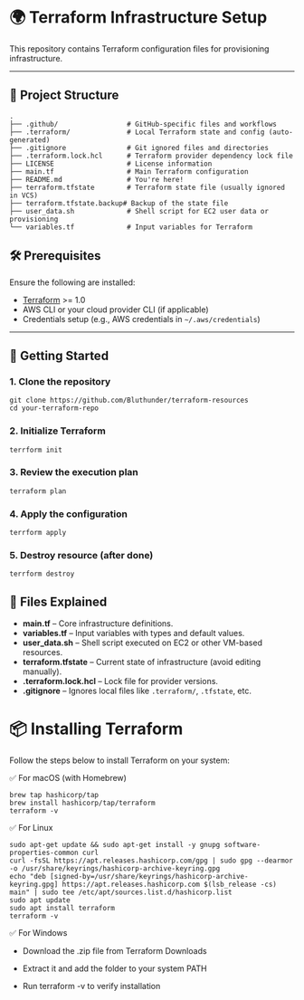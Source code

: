 # 🌍 Terraform Infrastructure Setup

This repository contains Terraform configuration files for provisioning infrastructure.

---

## 📁 Project Structure

```
.
├── .github/                 # GitHub-specific files and workflows
├── .terraform/              # Local Terraform state and config (auto-generated)
├── .gitignore               # Git ignored files and directories
├── .terraform.lock.hcl      # Terraform provider dependency lock file
├── LICENSE                  # License information
├── main.tf                  # Main Terraform configuration
├── README.md                # You're here!
├── terraform.tfstate        # Terraform state file (usually ignored in VCS)
├── terraform.tfstate.backup# Backup of the state file
├── user_data.sh             # Shell script for EC2 user data or provisioning
└── variables.tf             # Input variables for Terraform

```

## 🛠️ Prerequisites

Ensure the following are installed:

- [Terraform](https://developer.hashicorp.com/terraform/downloads) >= 1.0
- AWS CLI or your cloud provider CLI (if applicable)
- Credentials setup (e.g., AWS credentials in `~/.aws/credentials`)

---

## 🚀 Getting Started

### 1. Clone the repository

```
git clone https://github.com/Bluthunder/terraform-resources
cd your-terraform-repo
```

### 2. Initialize Terraform

```
terrform init

```

### 3. Review the execution plan 

```
terraform plan

```

### 4. Apply the configuration 

```
terrform apply

```
### 5. Destroy resource (after done)

```
terrform destroy

```

## 📄 Files Explained

- **main.tf** – Core infrastructure definitions.
- **variables.tf** – Input variables with types and default values.
- **user_data.sh** – Shell script executed on EC2 or other VM-based resources.
- **terraform.tfstate** – Current state of infrastructure (avoid editing manually).
- **.terraform.lock.hcl** – Lock file for provider versions.
- **.gitignore** – Ignores local files like `.terraform/`, `.tfstate`, etc.


# 📦 Installing Terraform

Follow the steps below to install Terraform on your system:

✅ For macOS (with Homebrew)

```
brew tap hashicorp/tap
brew install hashicorp/tap/terraform
terraform -v
```

✅ For Linux

```
sudo apt-get update && sudo apt-get install -y gnupg software-properties-common curl
curl -fsSL https://apt.releases.hashicorp.com/gpg | sudo gpg --dearmor -o /usr/share/keyrings/hashicorp-archive-keyring.gpg
echo "deb [signed-by=/usr/share/keyrings/hashicorp-archive-keyring.gpg] https://apt.releases.hashicorp.com $(lsb_release -cs) main" | sudo tee /etc/apt/sources.list.d/hashicorp.list
sudo apt update
sudo apt install terraform
terraform -v

```

✅ For Windows

- Download the .zip file from Terraform Downloads

- Extract it and add the folder to your system PATH

- Run terraform -v to verify installation
